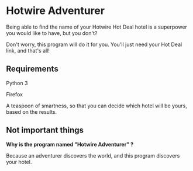 # Hotwire Adventurer
Being able to find the name of your Hotwire Hot Deal hotel is a superpower you would like to have, but you don't?

Don't worry, this program will do it for you. You'll just need your Hot Deal link, and that's all!

## Requirements
Python 3

Firefox

A teaspoon of smartness, so that you can decide which hotel will be yours, based on the results.

## Not important things
**Why is the program named "Hotwire Adventurer" ?**

Because an adventurer discovers the world, and this program discovers your hotel.
